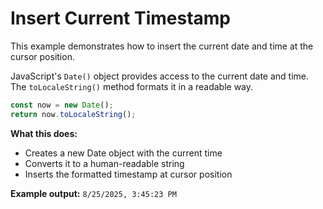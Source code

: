 # Insert Current Timestamp

This example demonstrates how to insert the current date and time at the cursor position.

JavaScript's `Date()` object provides access to the current date and time. The `toLocaleString()` method formats it in a readable way.

```javascript
const now = new Date();
return now.toLocaleString();
```

**What this does:**
- Creates a new Date object with the current time
- Converts it to a human-readable string
- Inserts the formatted timestamp at cursor position

**Example output:** `8/25/2025, 3:45:23 PM`